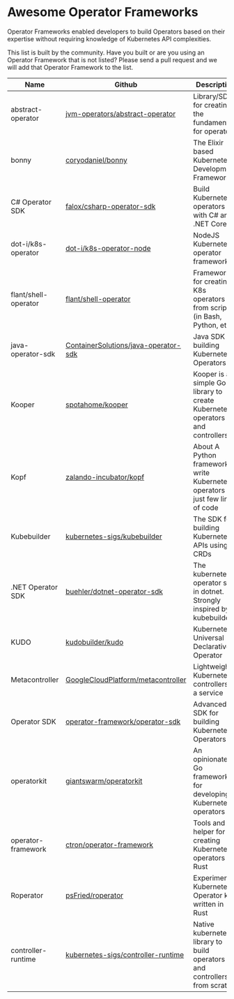 # Awesome Operator Frameworks

Operator Frameworks enabled developers to build Operators based on their expertise without requiring knowledge of Kubernetes API complexities.

This list is built by the community. Have you built or are you using an Operator Framework that is not listed? Please send a pull request and we will add that Operator Framework to the list.

| Name                 | Github                                                                                          | Description                                                                      |
| -------------------- | ----------------------------------------------------------------------------------------------- | -------------------------------------------------------------------------------- |
| abstract-operator    | [jvm-operators/abstract-operator](https://github.com/jvm-operators/abstract-operator)           | Library/SDK for creating the fundamentals for operators                          |
| bonny                | [coryodaniel/bonny](https://github.com/coryodaniel/bonny)                                       | The Elixir based Kubernetes Development Framework                                |
| C# Operator SDK      | [falox/csharp-operator-sdk](https://github.com/falox/csharp-operator-sdk)                       | Build Kubernetes operators with C# and .NET Core                                 |
| dot-i/k8s-operator   | [dot-i/k8s-operator-node](https://github.com/dot-i/k8s-operator-node)                           | NodeJS Kubernetes operator framework                                             |
| flant/shell-operator | [flant/shell-operator](https://github.com/flant/shell-operator)                                 | Framework for creating K8s operators from scripts (in Bash, Python, etc.)        |
| java-operator-sdk    | [ContainerSolutions/java-operator-sdk](https://github.com/ContainerSolutions/java-operator-sdk) | Java SDK for building Kubernetes Operators                                       |
| Kooper               | [spotahome/kooper](https://github.com/spotahome/kooper)                                         | Kooper is a simple Go library to create Kubernetes operators and controllers     |
| Kopf                 | [zalando-incubator/kopf](https://github.com/zalando-incubator/kopf)                             | About A Python framework to write Kubernetes operators in just few lines of code |
| Kubebuilder          | [kubernetes-sigs/kubebuilder](https://github.com/kubernetes-sigs/kubebuilder)                   | The SDK for building Kubernetes APIs using CRDs                                  |
| .NET Operator SDK    | [buehler/dotnet-operator-sdk](https://github.com/buehler/dotnet-operator-sdk)                   | The kubernetes operator sdk in dotnet. Strongly inspired by kubebuilder.         |
| KUDO                 | [kudobuilder/kudo](https://github.com/kudobuilder/kudo)                                         | Kubernetes Universal Declarative Operator                                        |
| Metacontroller       | [GoogleCloudPlatform/metacontroller](https://github.com/GoogleCloudPlatform/metacontroller)     | Lightweight Kubernetes controllers as a service                                  |
| Operator SDK         | [operator-framework/operator-sdk](https://github.com/operator-framework/operator-sdk)           | Advanced Go SDK for building Kubernetes Operators                                |
| operatorkit          | [giantswarm/operatorkit](https://github.com/giantswarm/operatorkit)                             | An opinionated Go framework for developing Kubernetes operators                  |
| operator-framework   | [ctron/operator-framework](https://github.com/ctron/operator-framework)                         | Tools and helper for creating Kubernetes operators in Rust                       |
| Roperator            | [psFried/roperator](https://github.com/psFried/roperator)                                       | Experimental Kubernetes Operator kit written in Rust                             |
| controller-runtime   | [kubernetes-sigs/controller-runtime](https://github.com/kubernetes-sigs/controller-runtime)     | Native kubernetes library to build operators and controllers from scratch        |
